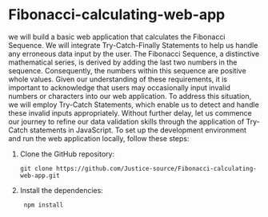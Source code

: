 # Fibonacci-calculating-web-app
we will build a basic web application that calculates the Fibonacci Sequence. We will integrate Try-Catch-Finally Statements to help us handle any erroneous data input by the user. 
The Fibonacci Sequence, a distinctive mathematical series, is derived by adding the last two numbers in the sequence. Consequently, the numbers within this sequence are positive whole values. Given our understanding of these requirements, it is important to acknowledge that users may occasionally input invalid numbers or characters into our web application.
To address this situation, we will employ Try-Catch Statements, which enable us to detect and handle these invalid inputs appropriately. Without further delay, let us commence our journey to refine our data validation skills through the application of Try-Catch statements in JavaScript.
To set up the development environment and run the web application locally, follow these steps:

1. Clone the GitHub repository:
    ```shell
   git clone https://github.com/Justice-source/Fibonacci-calculating-web-app.git
    
2. Install the dependencies:
   ```shell
    npm install
